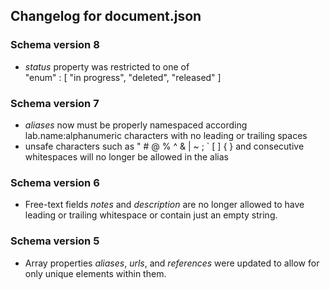 ## Changelog for document.json

### Schema version 8

* *status* property was restricted to one of  
    "enum" : [
        "in progress",
        "deleted",
        "released"
    ]

### Schema version 7

* *aliases* now must be properly namespaced according lab.name:alphanumeric characters with no leading or trailing spaces
* unsafe characters such as " # @ % ^ & | ~ ; ` [ ] { } and consecutive whitespaces will no longer be allowed in the alias

### Schema version 6

* Free-text fields *notes* and *description* are no longer allowed to have leading or trailing whitespace or contain just an empty string.

### Schema version 5

* Array properties *aliases*, *urls*, and *references* were updated to allow for only unique elements within them.

